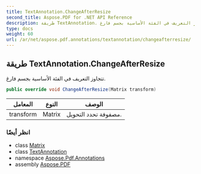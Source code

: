 ```yaml
---
title: TextAnnotation.ChangeAfterResize
second_title: Aspose.PDF for .NET API Reference
description: طريقة TextAnnotation. تتجاوز التعريف في الفئة الأساسية بجسم فارغ
type: docs
weight: 60
url: /ar/net/aspose.pdf.annotations/textannotation/changeafterresize/
---
```

## طريقة TextAnnotation.ChangeAfterResize

تتجاوز التعريف في الفئة الأساسية بجسم فارغ.

```csharp
public override void ChangeAfterResize(Matrix transform)
```

| المعامل | النوع | الوصف |
| --- | --- | --- |
| transform | Matrix | مصفوفة تحدد التحويل. |

### انظر أيضًا

* class [Matrix](../../../aspose.pdf/matrix/)
* class [TextAnnotation](../)
* namespace [Aspose.Pdf.Annotations](../../../aspose.pdf.annotations/)
* assembly [Aspose.PDF](../../../)